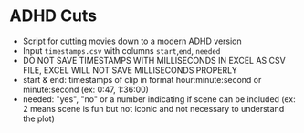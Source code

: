 # ADHD Cuts

- Script for cutting movies down to a modern ADHD version
- Input `timestamps.csv` with columns `start`,`end`, `needed`
- DO NOT SAVE TIMESTAMPS WITH MILLISECONDS IN EXCEL AS CSV FILE, EXCEL WILL NOT SAVE MILLISECONDS PROPERLY
- start & end: timestamps of clip in format hour:minute:second or minute:second (ex: 0:47, 1:36:00)
- needed: "yes", "no" or a number indicating if scene can be included (ex: 2 means scene is fun but not iconic and not
  necessary to understand the plot)